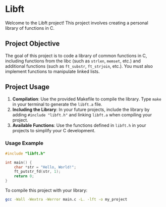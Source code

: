 # Libft

Welcome to the Libft project! This project involves creating a personal library of functions in C.

## Project Objective

The goal of this project is to code a library of common functions in C, including functions from the libc (such as `strlen`, `memset`, etc.) and additional functions (such as `ft_substr`, `ft_strjoin`, etc.). You must also implement functions to manipulate linked lists.

## Project Usage

1. **Compilation**: Use the provided Makefile to compile the library. Type `make` in your terminal to generate the `libft.a` file.
2. **Including the Library**: In your future projects, include the library by adding `#include "libft.h"` and linking `libft.a` when compiling your project.
3. **Available Functions**: Use the functions defined in `libft.h` in your projects to simplify your C development.

### Usage Example

```c
#include "libft.h"

int main() {
    char *str = "Hello, World!";
    ft_putstr_fd(str, 1);
    return 0;
}
```

To compile this project with your library:

```sh
gcc -Wall -Wextra -Werror main.c -L. -lft -o my_project
```